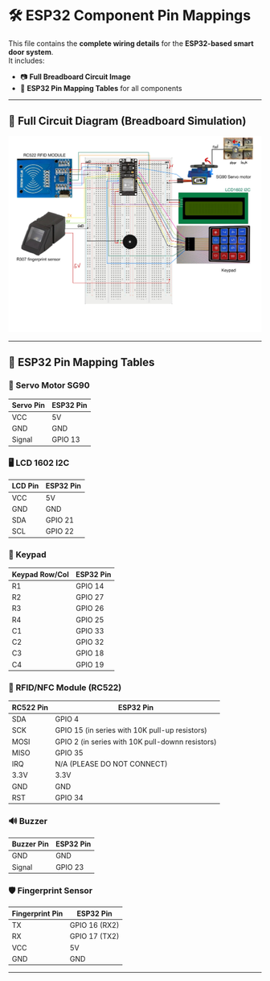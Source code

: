 # 🛠️ ESP32 Component Pin Mappings

This file contains the **complete wiring details** for the **ESP32-based smart door system**.  
It includes:  
- 📷 **Full Breadboard Circuit Image**  
- 📌 **ESP32 Pin Mapping Tables** for all components  

---

## 📸 Full Circuit Diagram (Breadboard Simulation)
![Breadboard Circuit](https://github.com/Hotsunlok/ESP32-smart-door-system/blob/5980bb01afa6fdc7061bd8b202ed9d2c758aaa80/Final%20Project%20-2%20(2).jpg)

---

## 📌 ESP32 Pin Mapping Tables

### 🔄 Servo Motor SG90
| Servo Pin | ESP32 Pin |
|-----------|----------|
| VCC       | 5V       |
| GND       | GND      |
| Signal    | GPIO 13  |

### 🖥️ LCD 1602 I2C
| LCD Pin | ESP32 Pin |
|---------|----------|
| VCC     | 5V       |
| GND     | GND      |
| SDA     | GPIO 21  |
| SCL     | GPIO 22  |

### 🔢 Keypad
| Keypad Row/Col | ESP32 Pin |
|---------------|----------|
| R1           | GPIO 14  |
| R2           | GPIO 27  |
| R3           | GPIO 26  |
| R4           | GPIO 25  |
| C1           | GPIO 33  |
| C2           | GPIO 32  |
| C3           | GPIO 18  |
| C4           | GPIO 19  |

### 📡 RFID/NFC Module (RC522)
| RC522 Pin | ESP32 Pin |
|-----------|----------|
| SDA       | GPIO 4   |
| SCK       | GPIO 15 (in series with 10K pull-up resistors) |
| MOSI      | GPIO 2  (in series with 10K pull-downn resistors)|
| MISO      | GPIO 35  |
| IRQ       | N/A (PLEASE DO NOT CONNECT)     |
| 3.3V      | 3.3V      |
| GND       | GND      |
| RST       | GPIO 34   |

### 🔊 Buzzer
| Buzzer Pin | ESP32 Pin |
|------------|----------|
| GND        | GND      |
| Signal     | GPIO 23  |

### 🛡️ Fingerprint Sensor
| Fingerprint Pin | ESP32 Pin |
|----------------|----------|
| TX            | GPIO 16 (RX2) |
| RX            | GPIO 17 (TX2) |
| VCC           | 5V     |
| GND           | GND      |

---



